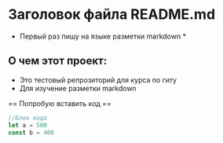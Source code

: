 # Заголовок файла README.md
* Первый раз пишу на языке разметки markdown *  
## О чем этот проект:  
- Это тестовый репрозиторий для курса по  гиту  
- Для изучение разметки markdown


== Попробую вставить код ==

```JavaScript
//Блок кода  
let a = 500  
const b = 400

```

